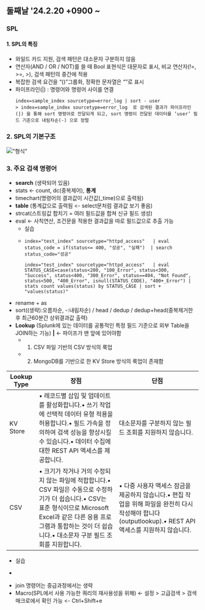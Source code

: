 ## 둘째날 '24.2.20 +0900 ~

### SPL

#### 1. SPL의 특징
- 와일드 카드 지원, 검색 패턴은 대소문자 구분하지 않음
-  연산자(AND / OR / NOT)를 쓸 때 Bool 표현식은 대문자로 표시, 비교 연산자(!=, >=, >), 검색 패턴의 중간에 적용
-  복잡한 검색 요건을 “()”그룹화, 정확한 문자열은 “”로 표시
-  파이프라인(|) : 명령어와 명령어 사이를 연결
    ```
    index=sample_index sourcetype=error_log | sort - user
    > index=sample_index sourcetype=error_log  로 검색된 결과가 파이프라인(|) 을 통해 sort 명령어로 전달되게 되고, sort 명령이 전달된 데이터를 ‘user’ 필드 기준으로 내림차순(-) 으로 정렬
    ```

### 2. SPL의 기본구조
!["형식"](https://oss-lab.notion.site/image/https%3A%2F%2Fs3-us-west-2.amazonaws.com%2Fsecure.notion-static.com%2F149c2c6f-27fb-4d67-aece-77bfc1e19fcc%2F%25E1%2584%2589%25E1%2585%25B3%25E1%2584%258F%25E1%2585%25B3%25E1%2584%2585%25E1%2585%25B5%25E1%2586%25AB%25E1%2584%2589%25E1%2585%25A3%25E1%2586%25BA_2023-03-29_%25E1%2584%258B%25E1%2585%25A9%25E1%2584%2592%25E1%2585%25AE_5.24.31.png?table=block&id=78e86033-1a82-4577-b71b-fcb9c54dd7ee&spaceId=d2bd6b0b-0904-438c-94d0-0c936ece43d0&width=1060&userId=&cache=v2)

### 3. 주요 검색 명령어 
- **search** (생략되어 있음)
- stats        <- count, dc(중복제어), **통계**
- timechart(명령어의 결과값이 시간값(_time)으로 출력됨)
- **table** (통계값으로 출력됨 <- select문처럼 결과값 보기 좋음)
- strcat(스트링값 합치기 = 여러 필드값을 합쳐 신규 필드 생성)
- eval         <- 사칙연산, 조건문을 적용한 결과값을 따로 필드값으로 추출 가능
     + 실습
     + ```
       index="test_index" sourcetype="httpd_access"   | eval status_code = if(status<= 400, "성공", "실패")  | search status_code="성공"

       index="test_index" sourcetype="httpd_access"   | eval STATUS_CASE=case(status<200, "100_Error", status<300, "Success", status<400, "300_Error", status==404, "Not Found", status<500, "400_Error", isnull(STATUS_CODE), "400+_Error") | stats count values(status) by STATUS_CASE | sort + "values(status)"
       ```
- rename + as
- sort((생략):오름차순, -:내림차순) / head / dedup / dedup+head(중복제거한 후 최근60분간 상위결과값 출력)
- **Lookup** (Splunk에 있는 데이터를 공통적인 특정 필드 기준으로 외부 Table을 JOIN하는 기능) **|** <- 파이프가 맨 앞에 있어야함
  + 1. CSV 파일 기반의 CSV 방식의 룩업
  + 2. MongoDB를 기반으로 한 KV Store 방식의 룩업이 존재함

|Lookup Type|장점|단점|
|-----------|----|----|
|KV Store|• 레코드별 삽입 및 업데이트를 활성화합니다.• 쓰기 작업에 선택적 데이터 유형 적용을 허용합니다.• 필드 가속을 정의하여 검색 성능을 향상시킬 수 있습니다.• 데이터 수집에 대한 REST API 액세스를 제공합니다.|대소문자를 구분하지 않는 필드 조회를 지원하지 않습니다.|
|CSV|• 크기가 작거나 거의 수정되지 않는 파일에 적합합니다.• CSV 파일은 수동으로 수정하기가 더 쉽습니다.• CSV는 표준 형식이므로 Microsoft Excel과 같은 다른 응용 프로그램과 통합하는 것이 더 쉽습니다.• 대소문자 구분 필드 조회를 지원합니다.|• 다중 사용자 액세스 잠금을 제공하지 않습니다.• 편집 작업을 위해 파일을 완전히 다시 작성해야 합니다(outputlookup).• REST API 액세스를 지원하지 않습니다.|
  + 실습
  + ```
    
    ```
- join 명령어는 중급과정에서는 생략
- Macro(SPL에서 사용 가능한 쿼리의 재사용성을 위해) <- 설정 > 고급검색 > 검색 매크로에서 확인 가능 <- Ctrl+Shift+e
